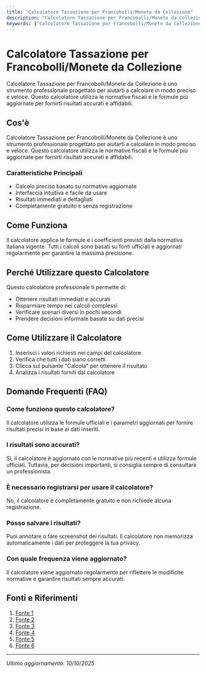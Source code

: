 ```yaml
---
title: "Calcolatore Tassazione per Francobolli/Monete da Collezione"
description: "Calcolatore Tassazione per Francobolli/Monete da Collezione è uno strumento professionale progettato per aiutarti a calcolare in modo preciso e veloce. Questo calcolatore utilizza le normative fiscali e le formule più aggiornate per fornirti risultati accurati e affidabili."
keywords: ["Calcolatore Tassazione per Francobolli/Monete da Collezione", "calcolatore", "calcolo online"]
---
```


# Calcolatore Tassazione per Francobolli/Monete da Collezione

Calcolatore Tassazione per Francobolli/Monete da Collezione è uno strumento professionale progettato per aiutarti a calcolare in modo preciso e veloce. Questo calcolatore utilizza le normative fiscali e le formule più aggiornate per fornirti risultati accurati e affidabili.

## Cos'è

Calcolatore Tassazione per Francobolli/Monete da Collezione è uno strumento professionale progettato per aiutarti a calcolare in modo preciso e veloce. Questo calcolatore utilizza le normative fiscali e le formule più aggiornate per fornirti risultati accurati e affidabili.

### Caratteristiche Principali

- Calcolo preciso basato su normative aggiornate
- Interfaccia intuitiva e facile da usare
- Risultati immediati e dettagliati
- Completamente gratuito e senza registrazione

## Come Funziona

Il calcolatore applica le formule e i coefficienti previsti dalla normativa italiana vigente. Tutti i calcoli sono basati su fonti ufficiali e aggiornati regolarmente per garantire la massima precisione.

## Perché Utilizzare questo Calcolatore

Questo calcolatore professionale ti permette di:

- Ottenere risultati immediati e accurati
- Risparmiare tempo nei calcoli complessi
- Verificare scenari diversi in pochi secondi
- Prendere decisioni informate basate su dati precisi

## Come Utilizzare il Calcolatore

1. Inserisci i valori richiesti nei campi del calcolatore
2. Verifica che tutti i dati siano corretti
3. Clicca sul pulsante "Calcola" per ottenere il risultato
4. Analizza i risultati forniti dal calcolatore

## Domande Frequenti (FAQ)

### Come funziona questo calcolatore?

Il calcolatore utilizza le formule ufficiali e i parametri aggiornati per fornire risultati precisi in base ai dati inseriti.

### I risultati sono accurati?

Sì, il calcolatore è aggiornato con le normative più recenti e utilizza formule ufficiali. Tuttavia, per decisioni importanti, si consiglia sempre di consultare un professionista.

### È necessario registrarsi per usare il calcolatore?

No, il calcolatore è completamente gratuito e non richiede alcuna registrazione.

### Posso salvare i risultati?

Puoi annotare o fare screenshot dei risultati. Il calcolatore non memorizza automaticamente i dati per proteggere la tua privacy.

### Con quale frequenza viene aggiornato?

Il calcolatore viene aggiornato regolarmente per riflettere le modifiche normative e garantire risultati sempre accurati.

## Fonti e Riferimenti

1. [Fonte 1](https://www.lamoneta.it/topic/203896-tasse-su-vendita-di-monete-come-funziona/)
2. [Fonte 2](https://www.fiscoetasse.com/approfondimenti/14401-esempi-di-calcolo-e-adempimenti-dichiarativi-del-regime-del-margine-con-metodo-globale.html)
3. [Fonte 3](https://www.fondazionenazionalecommercialisti.it/filemanager/active/01004/2016_04_15_IVA-regime_del_margine_Carunchio.pdf?fid=1004)
4. [Fonte 4](https://www.lafilatelia.it/forum/viewtopic.php?t=54566&start=20)
5. [Fonte 5](https://collezionedatiffany.com/wp-content/uploads/2013/03/BOdo.pdf)
6. [Fonte 6](https://www.aranzulla.it/app-per-valutare-francobolli-1395829.html)

---

*Ultimo aggiornamento: 10/10/2025*
